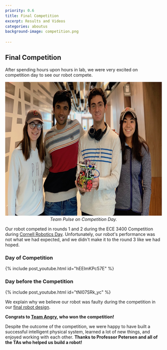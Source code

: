 ```yaml
---
priority: 0.6
title: Final Competition
excerpt: Results and Videos
categories: aboutus
background-image: competition.png

---
```


## Final Competition
After spending hours upon hours in lab, we were very excited on competition day to see our robot compete. 
<p align="center">
  <img src="/images/team.jpg" width="700px" height="429px"/><br/>
  <i>Team Pulse on Competition Day.</i>
</p>

Our robot competed in rounds 1 and 2 during the ECE 3400 Competition during [Cornell Robotics Day](https://www.ece.cornell.edu/events/robotics-day). Unfortunately, our robot's performance was not what we had expected, and we didn't make it to the round 3 like we had hoped.

### Day of Competition
{% include post_youtube.html id="hEEImKPc57E" %}


### Day before the Competition
{% include post_youtube.html id="tNI07SRk_yc" %}

We explain why we believe our robot was faulty during the competition in our [final robot design](https://pulse-3400.github.io/aboutus/finaldesign.html).

**Congrats to [Team Angry](https://ece3400team28.github.io/website/), who won the competition!**

Despite the outcome of the competition, we were happy to have built a successful intelligent physical system, learned a lot of new things, and enjoyed working with each other. **Thanks to Professor Petersen and all of the TAs who helped us build a robot!**
